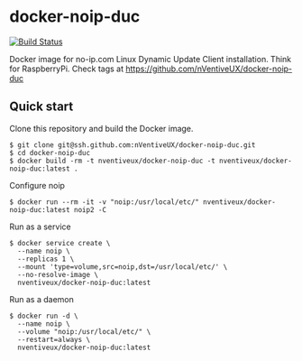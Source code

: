 # docker-noip-duc
[![Build Status](https://travis-ci.org/nVentiveUX/docker-noip-duc.svg?branch=master)](https://travis-ci.org/nVentiveUX/docker-noip-duc)

Docker image for no-ip.com Linux Dynamic Update Client installation. Think for RaspberryPi. 
Check tags at https://github.com/nVentiveUX/docker-noip-duc

## Quick start

Clone this repository and build the Docker image.

```shell
$ git clone git@ssh.github.com:nVentiveUX/docker-noip-duc.git
$ cd docker-noip-duc
$ docker build -rm -t nventiveux/docker-noip-duc -t nventiveux/docker-noip-duc:latest .
```

Configure noip

```shell
$ docker run --rm -it -v "noip:/usr/local/etc/" nventiveux/docker-noip-duc:latest noip2 -C
```

Run as a service

```shell
$ docker service create \
  --name noip \
  --replicas 1 \
  --mount 'type=volume,src=noip,dst=/usr/local/etc/' \
  --no-resolve-image \
  nventiveux/docker-noip-duc:latest
```

Run as a daemon

```shell
$ docker run -d \
  --name noip \
  --volume "noip:/usr/local/etc/" \
  --restart=always \
  nventiveux/docker-noip-duc:latest
```
